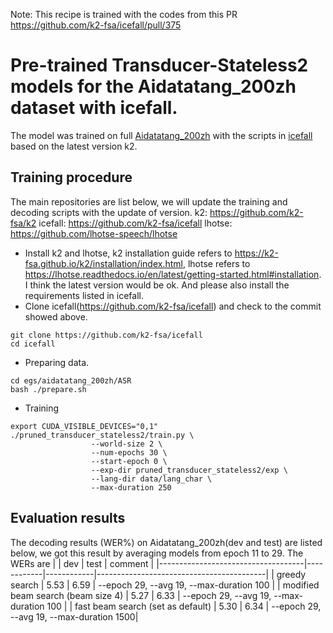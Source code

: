 Note: This recipe is trained with the codes from this PR https://github.com/k2-fsa/icefall/pull/375
# Pre-trained Transducer-Stateless2 models for the Aidatatang_200zh dataset with icefall.
The model was trained on full [Aidatatang_200zh](https://www.openslr.org/62) with the scripts in [icefall](https://github.com/k2-fsa/icefall) based on the latest version k2.
## Training procedure
The main repositories are list below, we will update the training and decoding scripts with the update of version.
k2: https://github.com/k2-fsa/k2
icefall: https://github.com/k2-fsa/icefall
lhotse: https://github.com/lhotse-speech/lhotse
* Install k2 and lhotse, k2 installation guide refers to https://k2-fsa.github.io/k2/installation/index.html, lhotse refers to https://lhotse.readthedocs.io/en/latest/getting-started.html#installation. I think the latest version would be ok. And please also install the requirements listed in icefall.
* Clone icefall(https://github.com/k2-fsa/icefall) and check to the commit showed above.
```
git clone https://github.com/k2-fsa/icefall
cd icefall
```
* Preparing data.
```
cd egs/aidatatang_200zh/ASR
bash ./prepare.sh
```
* Training
```
export CUDA_VISIBLE_DEVICES="0,1"
./pruned_transducer_stateless2/train.py \
                  --world-size 2 \
                  --num-epochs 30 \
                  --start-epoch 0 \
                  --exp-dir pruned_transducer_stateless2/exp \
                  --lang-dir data/lang_char \
                  --max-duration 250
```
## Evaluation results
The decoding results (WER%) on Aidatatang_200zh(dev and test) are listed below, we got this result by averaging models from epoch 11 to 29.
The WERs are
|                                    |     dev    |    test    | comment                                  |
|------------------------------------|------------|------------|------------------------------------------|
|          greedy search             | 5.53       | 6.59       | --epoch 29, --avg 19, --max-duration 100 |
| modified beam search (beam size 4) | 5.27       | 6.33       | --epoch 29, --avg 19, --max-duration 100 |
| fast beam search (set as default)  | 5.30       | 6.34       | --epoch 29, --avg 19, --max-duration 1500|
